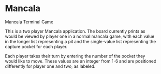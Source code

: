 # Mancala
Mancala Terminal Game

This is a two player Mancala application. The board currently prints as would be viewed by player one in a normal mancala game, with each value in the longer list representing a pit and the single-value list representing the capture pocket for each player. 

Each player takes their turn by entering the number of the pocket they would like to move. These values are an integer from 1-6 and are positioned differently for player one and two, as labeled. 
